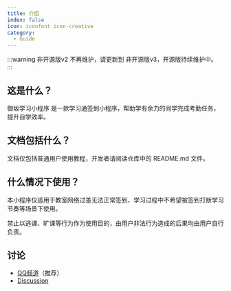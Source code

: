 ```yaml
---
title: 介绍
index: false
icon: iconfont icon-creative
category:
  - Guide
---
```


:::warning
非开源版v2 不再维护，请更新到 非开源版v3，开源版持续维护中。
:::

## 这是什么？

御坂学习小程序 是一款学习通签到小程序，帮助学有余力的同学完成考勤任务，提升自学效率。

## 文档包括什么？

文档仅包括普通用户使用教程，开发者请阅读仓库中的 README.md 文件。

## 什么情况下使用？

本小程序仅适用于教室网络过差无法正常签到、学习过程中不希望被签到打断学习节奏等场景下使用。

禁止以逃课、旷课等行为作为使用目的，由用户非法行为造成的后果均由用户自行负责。

## 讨论

+ [QQ频道](https://pd.qq.com/s/f1mli0e35)（推荐）
+ [Discussion](https://github.com/misaka-org/Chaoxing-MiniProgram/discussions)
